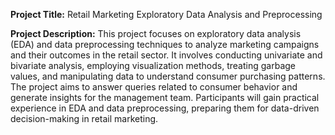 **Project Title:** Retail Marketing Exploratory Data Analysis and Preprocessing

**Project Description:** 
This project focuses on exploratory data analysis (EDA) and data preprocessing techniques to analyze marketing campaigns and their outcomes in the retail sector. It involves conducting univariate and bivariate analysis, employing visualization methods, treating garbage values, and manipulating data to understand consumer purchasing patterns. The project aims to answer queries related to consumer behavior and generate insights for the management team. Participants will gain practical experience in EDA and data preprocessing, preparing them for data-driven decision-making in retail marketing.
